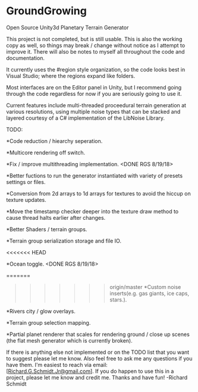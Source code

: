 # GroundGrowing
Open Source Unity3d Planetary Terrain Generator

This project is not completed, but is still usable.
This is also the working copy as well, so things
may break / change without notice as I attempt to
improve it.  There will also be notes to myself 
all throughout the code and documentation.

It currently uses the #region style organization,
so the code looks best in Visual Studio; where
the regions expand like folders.

Most interfaces are on the Editor panel in Unity,
but I recommend going through the code regardless
for now if you are seriously going to use it.

Current features include multi-threaded proceedural
terrain generation at various resolutions, using multiple
noise types that can be stacked and layered courtesy of a
C# implementation of the LibNoise Library.

TODO:



*Code reduction / hiearchy seperation.

*Multicore rendering off switch.

*Fix / improve multithreading implementation. <DONE RGS 8/19/18>

*Better fuctions to run the generator instantiated with 
variety of presets settings or files.

*Conversion from 2d arrays to 1d arrays for textures
to avoid the hiccup on texture updates. 

*Move the timestamp checker deeper into the texture draw
method to cause thread halts earlier after changes.  

*Better Shaders / terrain groups.

*Terrain group serialization storage and file IO.  

<<<<<<< HEAD

*Ocean toggle.  <DONE RGS 8/19/18>

=======
>>>>>>> origin/master
*Custom noise inserts(e.g. gas giants, ice caps, stars.).

*Rivers city / glow overlays.

*Terrain group selection mapping. 

*Partial planet renderer that scales for rendering
ground / close up scenes (the flat mesh generator 
which is currently broken).


If there is anything else not implemented or on the TODO list that you want to suggest please let me know.  Also feel free to ask me any questions if you have them.  I'm easiest to reach via email:  [Richard.G.Schmidt.Jr@gmail.com]. If you do happen to use this in a project, please let me know and credit me.
Thanks and have fun!
-Richard Schmidt
